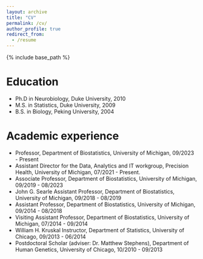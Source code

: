 ```yaml
---
layout: archive
title: "CV"
permalink: /cv/
author_profile: true
redirect_from:
  - /resume
---
```


{% include base_path %}

Education
======
* Ph.D in Neurobiology, Duke University, 2010
* M.S. in Statistics, Duke University, 2009
* B.S. in Biology, Peking University, 2004

Academic experience
======
* Professor, Department of Biostatistics, University of Michigan, 09/2023 - Present
* Assistant Director for the Data, Analytics and IT workgroup, Precision Health, University of Michigan,
07/2021 - Present.
* Associate Professor, Department of Biostatistics, University of Michigan, 09/2019 - 08/2023
* John G. Searle Assistant Professor, Department of Biostatistics, University of Michigan, 09/2018 -
08/2019
* Assistant Professor, Department of Biostatistics, University of Michigan, 09/2014 - 08/2018
* Visiting Assistant Professor, Department of Biostatistics, University of Michigan, 07/2014 - 09/2014
* William H. Kruskal Instructor, Department of Statistics, University of Chicago, 09/2013 - 06/2014
* Postdoctoral Scholar (adviser: Dr. Matthew Stephens), Department of Human Genetics, University
of Chicago, 10/2010 - 09/2013
  
